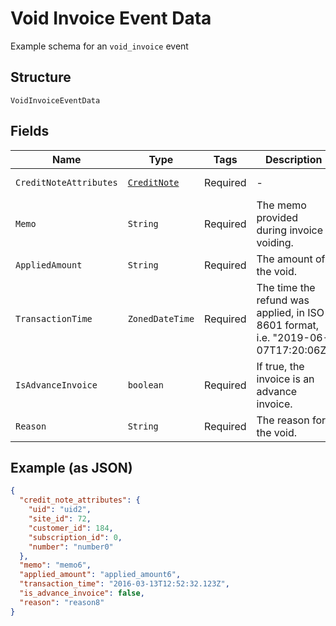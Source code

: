 
# Void Invoice Event Data

Example schema for an `void_invoice` event

## Structure

`VoidInvoiceEventData`

## Fields

| Name | Type | Tags | Description | Getter | Setter |
|  --- | --- | --- | --- | --- | --- |
| `CreditNoteAttributes` | [`CreditNote`](../../doc/models/credit-note.md) | Required | - | CreditNote getCreditNoteAttributes() | setCreditNoteAttributes(CreditNote creditNoteAttributes) |
| `Memo` | `String` | Required | The memo provided during invoice voiding. | String getMemo() | setMemo(String memo) |
| `AppliedAmount` | `String` | Required | The amount of the void. | String getAppliedAmount() | setAppliedAmount(String appliedAmount) |
| `TransactionTime` | `ZonedDateTime` | Required | The time the refund was applied, in ISO 8601 format, i.e. "2019-06-07T17:20:06Z" | ZonedDateTime getTransactionTime() | setTransactionTime(ZonedDateTime transactionTime) |
| `IsAdvanceInvoice` | `boolean` | Required | If true, the invoice is an advance invoice. | boolean getIsAdvanceInvoice() | setIsAdvanceInvoice(boolean isAdvanceInvoice) |
| `Reason` | `String` | Required | The reason for the void. | String getReason() | setReason(String reason) |

## Example (as JSON)

```json
{
  "credit_note_attributes": {
    "uid": "uid2",
    "site_id": 72,
    "customer_id": 184,
    "subscription_id": 0,
    "number": "number0"
  },
  "memo": "memo6",
  "applied_amount": "applied_amount6",
  "transaction_time": "2016-03-13T12:52:32.123Z",
  "is_advance_invoice": false,
  "reason": "reason8"
}
```

